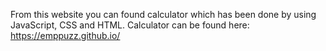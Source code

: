 From this website you can found calculator which has been done by using JavaScript, CSS and HTML.
Calculator can be found here: https://emppuzz.github.io/
